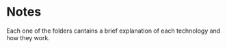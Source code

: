 # Notes

Each one of the folders cantains a brief explanation of each technology and how they work.


